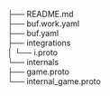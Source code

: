 ├── README.md  
├── buf.work.yaml  
├── buf.yaml  
├── integrations  
│   └── i.proto  
└── internals  
    ├── game.proto  
    └── internal_game.proto  
